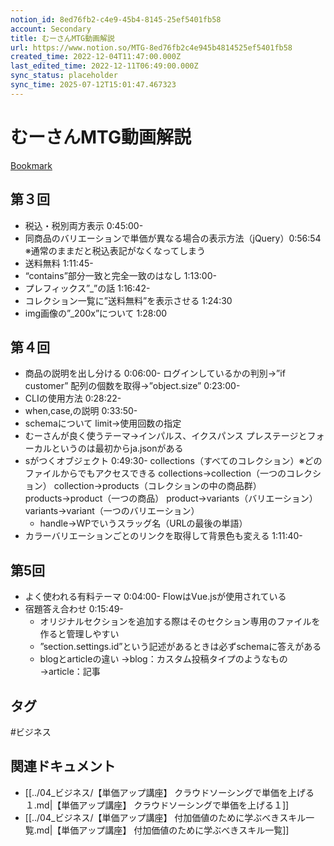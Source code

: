 ```yaml
---
notion_id: 8ed76fb2-c4e9-45b4-8145-25ef5401fb58
account: Secondary
title: むーさんMTG動画解説
url: https://www.notion.so/MTG-8ed76fb2c4e945b4814525ef5401fb58
created_time: 2022-12-04T11:47:00.000Z
last_edited_time: 2022-12-11T06:49:00.000Z
sync_status: placeholder
sync_time: 2025-07-12T15:01:47.467323
---
```

# むーさんMTG動画解説

[Bookmark](https://liquidmasters.jp/pages/5mtg-movie)
## 第３回
- 税込・税別両方表示 0:45:00-
- 同商品のバリエーションで単価が異なる場合の表示方法（jQuery）0:56:54
※通常のままだと税込表記がなくなってしまう
- 送料無料 1:11:45-
- “contains”部分一致と完全一致のはなし 1:13:00-
- プレフィックス”_”の話 1:16:42-
- コレクション一覧に”送料無料”を表示させる 1:24:30
- img画像の”_200x”について 1:28:00
## 第４回
- 商品の説明を出し分ける 0:06:00-
ログインしているかの判別→”if customer”
配列の個数を取得→”object.size” 0:23:00-
- CLIの使用方法 0:28:22-
- when,case,の説明 0:33:50-
- schemaについて
limit→使用回数の指定
- むーさんが良く使うテーマ→インパルス、イクスパンス
プレステージとフォーカルというのは最初からja.jsonがある
- sがつくオブジェクト 0:49:30-
collections（すべてのコレクション）※どのファイルからでもアクセスできる
collections→collection（一つのコレクション）
collection→products（コレクションの中の商品群）
products→product（一つの商品）
product→variants（バリエーション）
variants→variant（一つのバリエーション）
  - handle→WPでいうスラッグ名（URLの最後の単語）
- カラーバリエーションごとのリンクを取得して背景色も変える 1:11:40-
## 第5回
- よく使われる有料テーマ 0:04:00-
FlowはVue.jsが使用されている
- 宿題答え合わせ 0:15:49-
  - オリジナルセクションを追加する際はそのセクション専用のファイルを作ると管理しやすい
  - ”section.settings.id”という記述があるときは必ずschemaに答えがある
  - blogとarticleの違い
→blog：カスタム投稿タイプのようなもの
→article：記事

## タグ

#ビジネス 

## 関連ドキュメント

- [[../04_ビジネス/【単価アップ講座】 クラウドソーシングで単価を上げる１.md|【単価アップ講座】 クラウドソーシングで単価を上げる１]]
- [[../04_ビジネス/【単価アップ講座】 付加価値のために学ぶべきスキル一覧.md|【単価アップ講座】 付加価値のために学ぶべきスキル一覧]]
